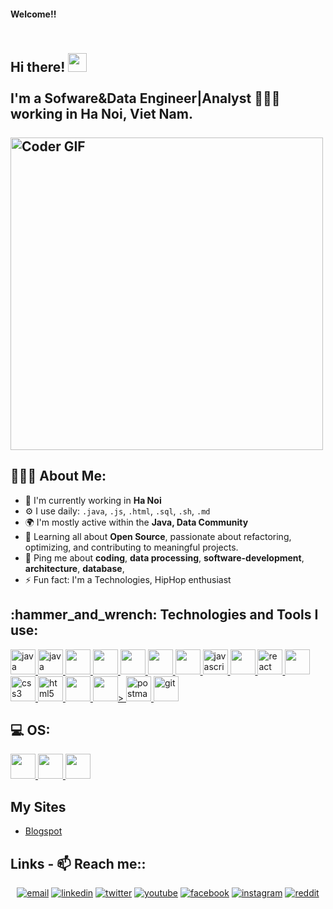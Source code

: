 <!-- <p align="center">
  <img src="" alt="Hi, I'm Nguyen Thanh  👋 I'm a Sofware&Data Engineer|Analyst 🚀 I ❤️ Happy Hardcore ❤️">
</p> -->

#### Welcome!!

<h2 align="left">
 <abc>
  <br>Hi there! <img src="https://user-images.githubusercontent.com/42378118/110234147-e3259600-7f4e-11eb-95be-0c4047144dea.gif" width="30"><br>
  <br> I'm a Sofware&Data Engineer|Analyst 👨🏻‍💻  working in Ha Noi, Viet Nam.<br>
  <br>
    <img src="https://media.giphy.com/media/SWoSkN6DxTszqIKEqv/giphy.gif" alt="Coder GIF" width="500">
 </abc>
</h2> 

<h2 align="left">👨🏻‍💻 About Me:</h2>

- 🏢 I'm currently working in **Ha Noi**
- ⚙️ I use daily: `.java`, `.js`, `.html`, `.sql`, `.sh`, `.md`
- 🌍 I'm mostly active within the **Java, Data Community** 
- 🌱 Learning all about **Open Source**, passionate about refactoring, optimizing, and contributing to meaningful projects.
- 💬 Ping me about **coding**, **data processing**, **software-development**, **architecture**, **database**, 
- ⚡️ Fun fact: I'm a Technologies, HipHop enthusiast
<h2 align="left">:hammer_and_wrench: Technologies and Tools I use:</h2>
<p align="left">
    <a href="https://www.java.com/" target="_blank"> <img src="https://cdn.jsdelivr.net/gh/devicons/devicon/icons/java/java-original-wordmark.svg" alt="java" width="40" height="40"/> </a>
    <a href="https://spring.io/" target="_blank"> <img src="https://cdn.jsdelivr.net/gh/devicons/devicon/icons/spring/spring-original.svg" alt="java" width="40" height="40"/> </a>
    <a href="https://tomcat.apache.org/" tager="_blank"> <img  src="https://cdn.jsdelivr.net/gh/devicons/devicon/icons/tomcat/tomcat-original-wordmark.svg" alt="" width="40" height="40"/> </a>
    <a href="https://www.oracle.com/database/" target="_blank"> <img src="https://cdn.jsdelivr.net/gh/devicons/devicon/icons/oracle/oracle-original.svg" alt="" width = "40" height ="40"/> </a>
    <a href="https://www.mysql.com/" target="_blank"> <img src="https://cdn.jsdelivr.net/gh/devicons/devicon/icons/mysql/mysql-original-wordmark.svg" alt="" width = "40" height ="40"/> </a>
    <a href="https://kafka.apache.org/" target="_blank"> <img src="https://cdn.jsdelivr.net/gh/devicons/devicon/icons/apachekafka/apachekafka-original-wordmark.svg" alt="" width = "40" height ="40"/> </a>
    <a href="https://redis.io/" target="_blank"> <img src="https://cdn.jsdelivr.net/gh/devicons/devicon/icons/redis/redis-original-wordmark.svg" alt="" width = "40" height ="40"/> </a>
    <a href="https://developer.mozilla.org/en-US/docs/Web/JavaScript" target="_blank"> <img src="https://cdn.jsdelivr.net/npm/simple-icons@3.13.0/icons/javascript.svg" alt="javascript" width="40" height="40"/> </a>
    <a href="https://jquery.com/" target="_blank"> <img src="https://cdn.jsdelivr.net/gh/devicons/devicon/icons/jquery/jquery-original-wordmark.svg" alt="" width = "40" height ="40"/> </a>
    <a href="https://reactjs.org/" target="_blank"> <img src="https://cdn.jsdelivr.net/npm/simple-icons@3.13.0/icons/react.svg" alt="react" width="40" height="40"/> </a>
    <a href="https://getbootstrap.com/" tager="_blank"> <img src="https://cdn.jsdelivr.net/gh/devicons/devicon/icons/bootstrap/bootstrap-original-wordmark.svg" alt="" width="40" height="40"/> </a>
    <a href="https://www.w3schools.com/css/" target="_blank"> <img src="https://cdn.jsdelivr.net/npm/simple-icons@3.13.0/icons/csswizardry.svg" alt="css3" width="40" height="40"/> </a>
    <a href="https://www.w3.org/html/" target="_blank"> <img src="<img src='https://cdn.jsdelivr.net/gh/devicons/devicon@latest/icons/devicon/html5-original.svg'>" alt="html5" width="40" height="40"/> </a>
    <a href="https://jira.atlassian.com/" tager="_blank"> <img src="https://cdn.jsdelivr.net/gh/devicons/devicon/icons/jira/jira-original-wordmark.svg" alt="" width="40" height="40"/> </a>
    <a href="https://www.jetbrains.com/idea/" target="_blank"> <img src="https://cdn.jsdelivr.net/gh/devicons/devicon/icons/intellij/intellij-original-wordmark.svg" alt="" width = "40" height ="40"/>> </a>
    <a href="https://www.postman.com/" target="_blank"> <img src="https://www.vectorlogo.zone/logos/getpostman/getpostman-icon.svg" alt="postman" width="40" height="40"/> </a>
    <a href="https://git-scm.com/" target="_blnk"> <img src="https://www.vectorlogo.zone/logos/git-scm/git-scm-icon.svg" alt="git" width="40" height="40"/> </a>
</p>
<h2 align="left">💻 OS:</h2>
    <a href="https://www.linux.org/" tager="_blank"> <img src="https://cdn.jsdelivr.net/gh/devicons/devicon/icons/linux/linux-original.svg" alt="" width="40" height="40"/> </a>
    <a href="https://www.apple.com/macos/" tager="_blank"> <img src="https://www.apple.com/ac/structured-data/images/knowledge_graph_logo.png" alt="" width="40" height="40"/> </a>
    <a href="https://www.microsoft.com/vi-vn/windows" tager="_blank"> <img src="https://cdn.jsdelivr.net/gh/devicons/devicon/icons/windows8/windows8-original.svg" alt="" width="40" height="40"/> </a>


## My Sites

<!-- BLOG-POST-LIST:START -->

- [Blogspot](https://nguyenthanhjt.blogspot.com/)
<!-- BLOG-POST-LIST:END -->

## Links -  📫 Reach me::

<p align="center">
  <a href="mailto:nguyenthanhjt@gmail.com"><img src="https://img.icons8.com/color/96/000000/gmail.png" alt="email"/></a>
  <a href="https://www.linkedin.com/in/thanh-bui-nguyen-802314158/"><img src="https://img.icons8.com/color/96/000000/linkedin.png" alt="linkedin"/></a>
  <a href="https://twitter.com/NguyenThanh_JT"><img src="https://img.icons8.com/color/96/000000/twitter-squared.png" alt="twitter"/></a>
  <a href="https://www.youtube.com/channel/UCRfv47_xgYq3rTa-hvnN6lQ"><img src="https://img.icons8.com/color/96/000000/youtube.png" alt="youtube"/></a>
  <a href="https://www.facebook.com/nguyenthanhjt"><img src="https://img.icons8.com/color/96/000000/facebook.png" alt="facebook"/></a>
  <a href="https://www.instagram.com/nguyenthanhjtt"><img src="https://img.icons8.com/color/96/000000/instagram-new.png" alt="instagram"/></a>
  <a href="https://www.reddit.com/user/nguyenthanhjt"><img src="https://img.icons8.com/color/96/000000/reddit.png" alt="reddit"/></a>
  <!-- <a href="https://stackoverflow.com/users/4027349/mathieu-ledru"><img src="https://img.icons8.com/color/96/000000/stackoverflow.png" alt="stackoverflow"/></a> -->
  <!-- <a href="mailto:Matyo#2285"><img src="https://img.icons8.com/color/96/000000/battle-net.png" alt="battle.net"/></a> -->
</p>
